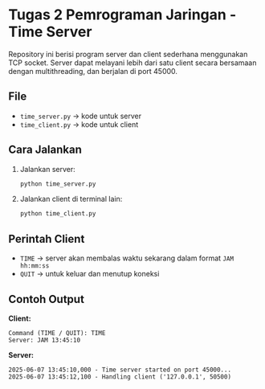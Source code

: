 # Tugas 2 Pemrograman Jaringan - Time Server

Repository ini berisi program server dan client sederhana menggunakan TCP socket. Server dapat melayani lebih dari satu client secara bersamaan dengan multithreading, dan berjalan di port 45000.

## File

- `time_server.py` → kode untuk server
- `time_client.py` → kode untuk client

## Cara Jalankan

1. Jalankan server:

   ```bash
   python time_server.py
   ```

2. Jalankan client di terminal lain:

   ```bash
   python time_client.py
   ```

## Perintah Client

- `TIME` → server akan membalas waktu sekarang dalam format `JAM hh:mm:ss`
- `QUIT` → untuk keluar dan menutup koneksi

## Contoh Output

**Client:**
```
Command (TIME / QUIT): TIME
Server: JAM 13:45:10
```

**Server:**
```
2025-06-07 13:45:10,000 - Time server started on port 45000...
2025-06-07 13:45:12,100 - Handling client ('127.0.0.1', 50500)
```


